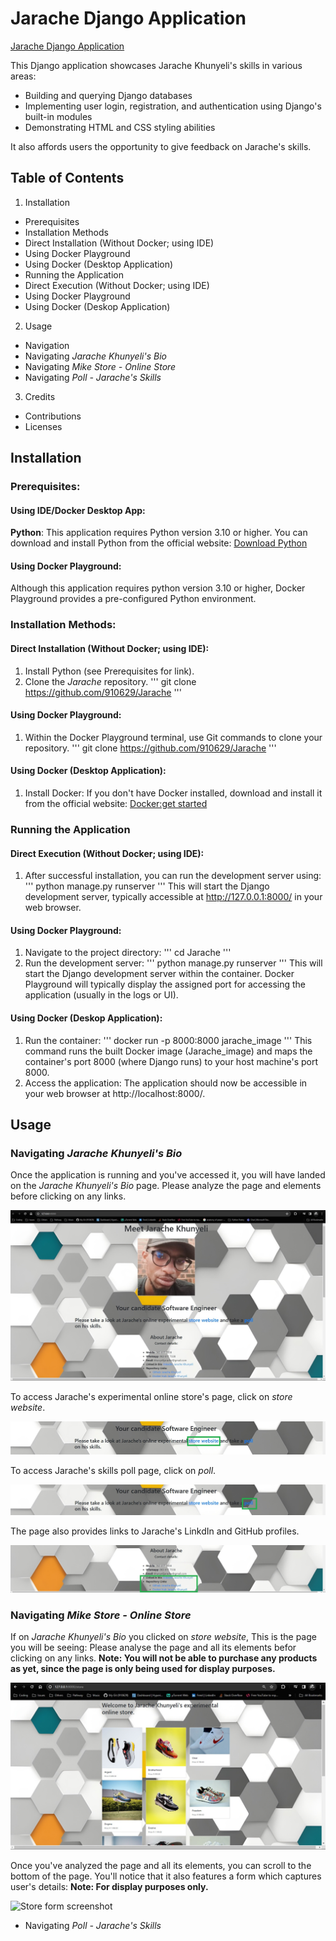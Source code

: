 # **Jarache Django Application**
[Jarache Django Application](https://github.com/910629/Jarache)

This Django application showcases Jarache Khunyeli's skills in various areas:
* Building and querying Django databases
* Implementing user login, registration, and authentication using Django's built-in modules
* Demonstrating HTML and CSS styling abilities

It also affords users the opportunity to give feedback on Jarache's skills.

## Table of Contents
1. Installation
 * Prerequisites
 * Installation Methods
  * Direct Installation (Without Docker; using IDE)
  * Using Docker Playground
  * Using Docker (Desktop Application)
 * Running the Application
  * Direct Execution (Without Docker; using IDE)
  * Using Docker Playground
  * Using Docker (Deskop Application)

2. Usage
 * Navigation
  * Navigating *Jarache Khunyeli's Bio*
  * Navigating *Mike Store - Online Store*
  * Navigating *Poll - Jarache's Skills*

3. Credits
 * Contributions
 * Licenses

## Installation
 ### Prerequisites:
  #### Using IDE/Docker Desktop App:
   __Python__: This application requires Python version 3.10 or higher. 
   You can download and install Python from the official website: [Download Python](https://www.python.org/downloads/)

  #### Using Docker Playground:
   Although this application requires python version 3.10 or higher, Docker Playground provides a pre-configured Python environment.
 
 ### Installation Methods:
  #### Direct Installation (Without Docker; using IDE):
   1. Install Python (see Prerequisites for link).
   2. Clone the *Jarache* repository.
    ''' 
    git clone https://github.com/910629/Jarache 
    '''

  #### Using Docker Playground:
   1. Within the Docker Playground terminal, use Git commands to clone your repository.
    ''' 
    git clone https://github.com/910629/Jarache 
    '''

  #### Using Docker (Desktop Application):
   1. Install Docker: If you don't have Docker installed, download and install it from the official website: 
   [Docker:get started](https://www.docker.com/get-started)

 ### Running the Application
  #### Direct Execution (Without Docker; using IDE):
   1. After successful installation, you can run the development server using:
    '''
    python manage.py runserver
    '''
    This will start the Django development server, typically accessible at http://127.0.0.1:8000/ in your web browser.

  #### Using Docker Playground:
   1. Navigate to the project directory:
    '''
    cd Jarache
    '''
   2. Run the development server:
    '''
    python manage.py runserver
    '''
   This will start the Django development server within the container. Docker Playground will typically display the assigned port for accessing the application (usually in the logs or UI).

  #### Using Docker (Deskop Application):
   1. Run the container:
    '''
    docker run -p 8000:8000 jarache_image
    '''
    This command runs the built Docker image (Jarache_image) and maps the container's port 8000 (where Django runs) to your host machine's port 8000.
   2. Access the application:
    The application should now be accessible in your web browser at http://localhost:8000/.

## Usage
 ### Navigating *Jarache Khunyeli's Bio*
  Once the application is running and you've accessed it, you will have landed on the *Jarache Khunyeli's Bio* page.
  Please analyze the page and elements before clicking on any links.

  ![Bio screenshot](data/screenshots/bio_scr.jpg)

  To access Jarache's experimental online store's page, click on *store website*.

  ![Store link screenshot](data/screenshots/storesitelink_scr.jpg)

  To access Jarache's skills poll page, click on *poll*.

  ![Poll link screenshot](data/screenshots/pollsitelink_scr.jpg)

  The page also provides links to Jarache's LinkdIn and GitHub profiles.

  ![Social & Repo links](data/screenshots/sociallinks_scr.jpg)

 ### Navigating *Mike Store - Online Store*
  If on *Jarache Khunyeli's Bio* you clicked on *store website*, This is the page you will be seeing:
  Please analyse the page and all its elements befor clicking on any links.
  **Note: You will not be able to purchase any products as yet, since the page is only being used for display purposes.**

  ![Store screenshot](data/screenshots/storesite_scr.jpg)

  Once you've analyzed the page and all its elements, you can scroll to the bottom of the page.
  You'll notice that it also features a form which captures user's details:
  **Note: For display purposes only.**

  ![Store form screenshot](data/)





  * Navigating *Poll - Jarache's Skills*